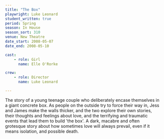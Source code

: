 ```yaml
---
title: "The Box"
playwright: Luke Leonard
student_written: true
period: Spring
season: In House
season_sort: 310
venue: New Theatre
date_start: 2008-05-07
date_end: 2008-05-10

cast:
    - role: Girl
      name: Elle O'Rorke

crew:
    - role: Director
      name: Luke Leonard

---
```


The story of a young teenage couple who deliberately encase themselves in a giant concrete box. As people on the outside try to force their way in, Jess and James make the walls thicker, and the two explore their own stories, their thoughts and feelings about love, and the terrifying and traumatic events that lead them to build 'the box'. A dark, macabre and often grotesque story about how sometimes love will always prevail, even if it means isolation, and possible death.

